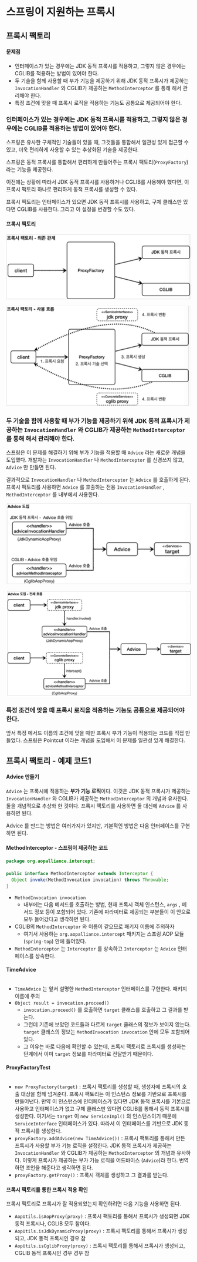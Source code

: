 # 스프링이 지원하는 프록시

## 프록시 팩토리


#### 문제점
* 인터페이스가 있는 경우에는 JDK 동적 프록시를 적용하고, 그렇지 않은 경우에는 CGLIB를 적용하는 방법이 있어야 한다.
* 두 기술을 함께 사용할 때 부가 기능을 제공하기 위해 JDK 동적 프록시가 제공하는 `InvocationHandler` 와 CGLIB가 제공하는 
  `MethodInterceptor` 를 통해 해서 관리해야 한다.
* 특정 조건에 맞을 때 프록시 로직을 적용하는 기능도 공통으로 제공되어야 한다.


### 인터페이스가 있는 경우에는 JDK 동적 프록시를 적용하고, 그렇지 않은 경우에는 CGLIB를 적용하는 방법이 있어야 한다.

스프링은 유사한 구체적인 기술들이 있을 때, 그것들을 통합해서 일관성 있게 접근할 수 있고, 더욱 편리하게 사용할 수 있는 추상화된 기술을 제공한다.


스프링은 동적 프록시를 통합해서 편리하게 만들어주는 프록시 팩토리(`ProxyFactory`)라는 기능을 제공한다.


이전에는 상황에 따라서 JDK 동적 프록시를 사용하거나 CGLIB를 사용해야 했다면, 
이 프록시 팩토리 하나로 편리하게 동적 프록시를 생성할 수 있다.


프록시 팩토리는 인터페이스가 있으면 JDK 동적 프록시를 사용하고, 구체 클래스만 있다면 CGLIB를 사용한다. 그리고 이 설정을 변경할 수도 있다.

#### 프록시 팩토리

![](res/img.png)


![](res/img_1.png)


### 두 기술을 함께 사용할 때 부가 기능을 제공하기 위해 JDK 동적 프록시가 제공하는 `InvocationHandler` 와 CGLIB가 제공하는 `MethodInterceptor` 를 통해 해서 관리해야 한다.


스프링은 이 문제를 해결하기 위해 부가 기능을 적용할 때 `Advice` 라는 새로운 개념을 도입했다. 개발자는 
`InvocationHandler` 나 `MethodInterceptor` 를 신경쓰지 않고, `Advice` 만 만들면 된다.


결과적으로 `InvocationHandler` 나 `MethodInterceptor` 는 `Advice` 를 호출하게 된다.
프록시 팩토리를 사용하면 `Advice` 를 호출하는 전용 `InvocationHandler` , `MethodInterceptor` 를 내부에서 사용한다.


![](res/img_2.png)


![](res/img_3.png)


### 특정 조건에 맞을 때 프록시 로직을 적용하는 기능도 공통으로 제공되어야 한다.

앞서 특정 메서드 이름의 조건에 맞을 때만 프록시 부가 기능이 적용되는 코드를 직접 만들었다. 스프링은 Pointcut 이라는 개념을 도입해서 이 문제를 일관성 있게 해결한다.


## 프록시 팩토리 - 예제 코드1

#### Advice 만들기

`Advice` 는 프록시에 적용하는 **부가 기능 로직**이다. 이것은 JDK 동적 프록시가 제공하는 `InvocationHandler` 와 CGLIB가 제공하는
`MethodInterceptor` 의 개념과 유사한다. 둘을 개념적으로 추상화 한 것이다. 프록시 팩토리를 사용하면 둘 대신에 `Advice` 를 사용하면 된다.


Advice 를 만드는 방법은 여러가지가 있지만, 기본적인 방법은 다음 인터페이스를 구현하면 된다.


#### MethodInterceptor - 스프링이 제공하는 코드

```java
package org.aopalliance.intercept;

public interface MethodInterceptor extends Interceptor {
  Object invoke(MethodInvocation invocation) throws Throwable;
}

```

* `MethodInvocation invocation`
  * 내부에는 다음 메서드를 호출하는 방법, 현재 프록시 객체 인스턴스, `args` , 메서드 정보 등이 포함되어 있다. 
    기존에 파라미터로 제공되는 부분들이 이 안으로 모두 들어갔다고 생각하면 된다.
* CGLIB의 `MethodInterceptor` 와 이름이 같으므로 패키지 이름에 주의하자
  * 여기서 사용하는 `org.aopalliance.intercept` 패키지는 스프링 AOP 모듈(`spring-top`) 안에 들어있다.
* `MethodInterceptor` 는 `Interceptor` 를 상속하고 `Interceptor` 는 `Advice` 인터페이스를 상속한다.


#### TimeAdvice

```java

```

* `TimeAdvice` 는 앞서 설명한 `MethodInterceptor` 인터페이스를 구현한다. 패키지 이름에 주의 
* `Object result = invocation.proceed()`
  * `invocation.proceed()` 를 호출하면 `target` 클래스를 호출하고 그 결과를 받는다.
  * 그런데 기존에 보았던 코드들과 다르게 `target` 클래스의 정보가 보이지 않는다. `target` 
    클래스의 정보는 `MethodInvocation invocation` 안에 모두 포함되어 있다.
  * 그 이유는 바로 다음에 확인할 수 있는데, 프록시 팩토리로 프록시를 생성하는 단계에서 이미 
    `target` 정보를 파라미터로 전달받기 때문이다.


#### ProxyFactoryTest

```java

```

* `new ProxyFactory(target)` : 프록시 팩토리를 생성할 때, 생성자에 프록시의 호출 대상을 함께 넘겨준다. 
  프록시 팩토리는 이 인스턴스 정보를 기반으로 프록시를 만들어낸다. 만약 이 인스턴스에 인터페이스가 있다면 JDK 동적 프록시를 기본으로 사용하고 
  인터페이스가 없고 구체 클래스만 있다면 CGLIB를 통해서 동적 프록시를 생성한다. 여기서는 `target` 이 `new ServiceImpl()` 의 
  인스턴스이기 때문에 `ServiceInterface` 인터페이스가 있다. 따라서 이 인터페이스를 기반으로 JDK 동적 프록시를 생성한다.
* `proxyFactory.addAdvice(new TimeAdvice())` : 프록시 팩토리를 통해서 만든 프록시가 사용할 부가 기능 로직을 설정한다. 
  JDK 동적 프록시가 제공하는 `InvocationHandler` 와 CGLIB가 제공하는 `MethodInterceptor` 의 개념과 유사하다. 
  이렇게 프록시가 제공하는 부가 기능 로직을 어드바이스 (`Advice`)라 한다. 번역하면 조언을 해준다고 생각하면 된다.
* `proxyFactory.getProxy()` : 프록시 객체를 생성하고 그 결과를 받는다.


#### 프록시 팩토리를 통한 프록시 적용 확인
프록시 팩토리로 프록시가 잘 적용되었는지 확인하려면 다음 기능을 사용하면 된다. 
* `AopUtils.isAopProxy(proxy)` : 프록시 팩토리를 통해서 프록시가 생성되면 JDK 동적 프록시나, CGLIB 모두 참이다. 
* `AopUtils.isJdkDynamicProxy(proxy)` : 프록시 팩토리를 통해서 프록시가 생성되고, JDK 동적 프록시인 경우 참
* `AopUtils.isCglibProxy(proxy)` : 프록시 팩토리를 통해서 프록시가 생성되고, CGLIB 동적 프록시인 경우 경우 참

